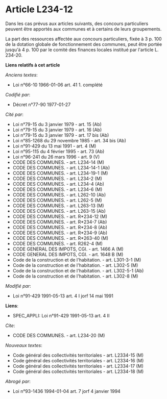 # Article L234-12

Dans les cas prévus aux articles suivants, des concours particuliers peuvent être apportés aux communes et à certains de
leurs groupements.

La part des ressources affectée aux concours particuliers, fixée à 3 p. 100 de la dotation globale de fonctionnement des
communes, peut être portée jusqu'à 4 p. 100 par le comité des finances locales institué par l'article L. 234-20.

**Liens relatifs à cet article**

_Anciens textes_:

  - Loi n°66-10 1966-01-06 art. 41 1. complété

_Codifié par_:

  - Décret n°77-90 1977-01-27

_Cité par_:

  - Loi n°79-15 du 3 janvier 1979 - art. 15 (Ab)
  - Loi n°79-15 du 3 janvier 1979 - art. 16 (Ab)
  - Loi n°79-15 du 3 janvier 1979 - art. 17 bis (Ab)
  - Loi n°85-1268 du 29 novembre 1985 - art. 34 bis (Ab)
  - Loi n°91-429 du 13 mai 1991 - art. 4 (M)
  - Loi n°95-115 du 4 février 1995 - art. 73 (Ab)
  - Loi n°96-241 du 26 mars 1996 - art. 9 (V)
  - CODE DES COMMUNES. - art. L234-14 (M)
  - CODE DES COMMUNES. - art. L234-14-1 (Ab)
  - CODE DES COMMUNES. - art. L234-19-1 (M)
  - CODE DES COMMUNES. - art. L234-2 (M)
  - CODE DES COMMUNES. - art. L234-4 (Ab)
  - CODE DES COMMUNES. - art. L234-6 (M)
  - CODE DES COMMUNES. - art. L262-10 (Ab)
  - CODE DES COMMUNES. - art. L262-5 (M)
  - CODE DES COMMUNES. - art. L263-13 (M)
  - CODE DES COMMUNES. - art. L263-15 (Ab)
  - CODE DES COMMUNES. - art. R*234-12 (M)
  - CODE DES COMMUNES. - art. R*234-7 (Ab)
  - CODE DES COMMUNES. - art. R*234-8 (Ab)
  - CODE DES COMMUNES. - art. R*234-9 (Ab)
  - CODE DES COMMUNES. - art. R*263-40 (M)
  - CODE DES COMMUNES. - art. R262-4 (M)
  - CODE GENERAL DES IMPOTS, CGI. - art. 1466 A (M)
  - CODE GENERAL DES IMPOTS, CGI. - art. 1648 B (M)
  - Code de la construction et de l'habitation. - art. L301-3-1 (M)
  - Code de la construction et de l'habitation. - art. L302-5 (M)
  - Code de la construction et de l'habitation. - art. L302-5-1 (Ab)
  - Code de la construction et de l'habitation. - art. L302-8 (M)

_Modifié par_:

  - Loi n°91-429 1991-05-13 art. 4 I jorf 14 mai 1991

**Liens**:

  - SPEC_APPLI: Loi n°91-429 1991-05-13 art. 4 II

_Cite_:

  - CODE DES COMMUNES. - art. L234-20 (M)

_Nouveaux textes_:

  - Code général des collectivités territoriales - art. L2334-15 (M)
  - Code général des collectivités territoriales - art. L2334-16 (M)
  - Code général des collectivités territoriales - art. L2334-17 (M)
  - Code général des collectivités territoriales - art. L2334-18 (M)

_Abrogé par_:

  - Loi n°93-1436 1994-01-04 art. 7 jorf 4 janvier 1994
